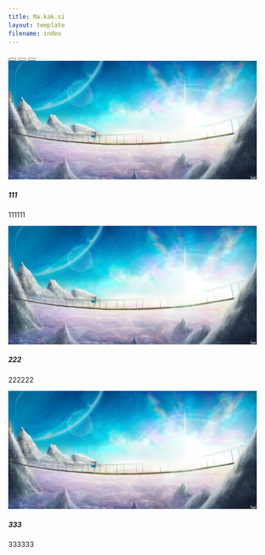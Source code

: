 ```yaml
---
title: Ma.kak.si
layout: template
filename: index
--- 
```

<title>Ma.kak.si</title>
<div class="carousel slide" data-bs-ride="carousel">
  <div class="carousel-indicators">
    <button type="button" data-bs-target="#carouselExampleCaptions" data-bs-slide-to="0" class="active" aria-current="true" aria-label="Slide 1"></button>
    <button type="button" data-bs-target="#carouselExampleCaptions" data-bs-slide-to="1" aria-label="Slide 2"></button>
    <button type="button" data-bs-target="#carouselExampleCaptions" data-bs-slide-to="2" aria-label="Slide 3"></button>
  </div>
  <div class="carousel-inner">
    <div class="carousel-item active" data-bs-interval="3000">
      <img src="static/img/1.jpg" class="d-block w-100" alt="">
      <div class="carousel-caption d-none d-md-block">
        <h5>111</h5>
        <p>111111</p>
      </div>
    </div>
    <div class="carousel-item" data-bs-interval="3000">
      <img src="static/img/1.jpg" class="d-block w-100" alt="">
      <div class="carousel-caption d-none d-md-block">
        <h5>222</h5>
        <p>222222</p>
      </div>
    </div>
    <div class="carousel-item" data-bs-interval="3000">
      <img src="static/img/1.jpg" class="d-block w-100" alt="">
      <div class="carousel-caption d-none d-md-block">
        <h5>333</h5>
        <p>333333</p>
      </div>
    </div>
  </div>
</div>
